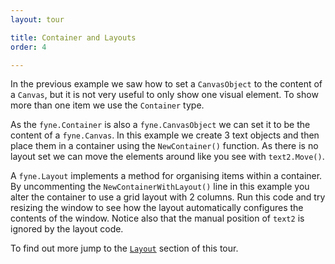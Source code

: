 ```yaml
---
layout: tour

title: Container and Layouts
order: 4

---
```


In the previous example we saw how to set a `CanvasObject` to the
content of a `Canvas`, but it is not very useful to only show
one visual element. To show more than one item we use the `Container` type.

As the `fyne.Container` is also a `fyne.CanvasObject` we can set it to be
the content of a `fyne.Canvas`. In this example we create 3 text objects
and then place them in a container using the `NewContainer()` function.
As there is no layout set we can move the elements around like you see
with `text2.Move()`.

A `fyne.Layout` implements a method for organising items within a container.
By uncommenting the `NewContainerWithLayout()` line in this example you
alter the container to use a grid layout with 2 columns. Run this code
and try resizing the window to see how the layout automatically configures
the contents of the window. Notice also that the manual position
of `text2` is ignored by the layout code.

To find out more jump to the [`Layout`](../layout/) section of this tour.
